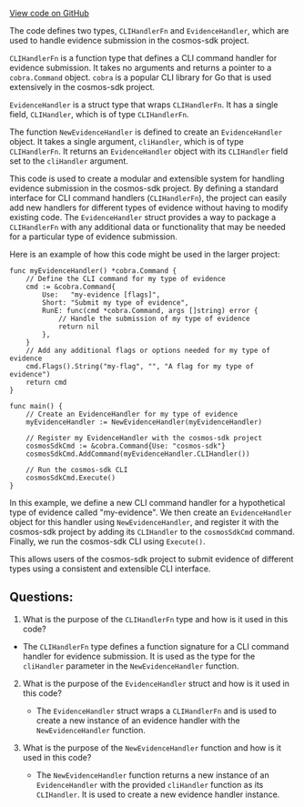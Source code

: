 [View code on GitHub](https://github.com/cosmos/cosmos-sdk.git/x/evidence/client/evidence_handler.go)

The code defines two types, `CLIHandlerFn` and `EvidenceHandler`, which are used to handle evidence submission in the cosmos-sdk project. 

`CLIHandlerFn` is a function type that defines a CLI command handler for evidence submission. It takes no arguments and returns a pointer to a `cobra.Command` object. `cobra` is a popular CLI library for Go that is used extensively in the cosmos-sdk project. 

`EvidenceHandler` is a struct type that wraps `CLIHandlerFn`. It has a single field, `CLIHandler`, which is of type `CLIHandlerFn`. 

The function `NewEvidenceHandler` is defined to create an `EvidenceHandler` object. It takes a single argument, `cliHandler`, which is of type `CLIHandlerFn`. It returns an `EvidenceHandler` object with its `CLIHandler` field set to the `cliHandler` argument. 

This code is used to create a modular and extensible system for handling evidence submission in the cosmos-sdk project. By defining a standard interface for CLI command handlers (`CLIHandlerFn`), the project can easily add new handlers for different types of evidence without having to modify existing code. The `EvidenceHandler` struct provides a way to package a `CLIHandlerFn` with any additional data or functionality that may be needed for a particular type of evidence submission. 

Here is an example of how this code might be used in the larger project:

```
func myEvidenceHandler() *cobra.Command {
    // Define the CLI command for my type of evidence
    cmd := &cobra.Command{
        Use:   "my-evidence [flags]",
        Short: "Submit my type of evidence",
        RunE: func(cmd *cobra.Command, args []string) error {
            // Handle the submission of my type of evidence
            return nil
        },
    }
    // Add any additional flags or options needed for my type of evidence
    cmd.Flags().String("my-flag", "", "A flag for my type of evidence")
    return cmd
}

func main() {
    // Create an EvidenceHandler for my type of evidence
    myEvidenceHandler := NewEvidenceHandler(myEvidenceHandler)

    // Register my EvidenceHandler with the cosmos-sdk project
    cosmosSdkCmd := &cobra.Command{Use: "cosmos-sdk"}
    cosmosSdkCmd.AddCommand(myEvidenceHandler.CLIHandler())

    // Run the cosmos-sdk CLI
    cosmosSdkCmd.Execute()
}
```

In this example, we define a new CLI command handler for a hypothetical type of evidence called "my-evidence". We then create an `EvidenceHandler` object for this handler using `NewEvidenceHandler`, and register it with the cosmos-sdk project by adding its `CLIHandler` to the `cosmosSdkCmd` command. Finally, we run the cosmos-sdk CLI using `Execute()`. 

This allows users of the cosmos-sdk project to submit evidence of different types using a consistent and extensible CLI interface.
## Questions: 
 1. What is the purpose of the `CLIHandlerFn` type and how is it used in this code?
   - The `CLIHandlerFn` type defines a function signature for a CLI command handler for evidence submission. It is used as the type for the `cliHandler` parameter in the `NewEvidenceHandler` function.

2. What is the purpose of the `EvidenceHandler` struct and how is it used in this code?
   - The `EvidenceHandler` struct wraps a `CLIHandlerFn` and is used to create a new instance of an evidence handler with the `NewEvidenceHandler` function.

3. What is the purpose of the `NewEvidenceHandler` function and how is it used in this code?
   - The `NewEvidenceHandler` function returns a new instance of an `EvidenceHandler` with the provided `cliHandler` function as its `CLIHandler`. It is used to create a new evidence handler instance.